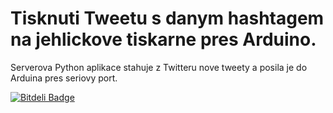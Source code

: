 Tisknuti Tweetu s danym hashtagem na jehlickove tiskarne pres Arduino.
======================================================================




Serverova Python aplikace stahuje z Twitteru nove tweety a posila je do Arduina pres seriovy port.


[![Bitdeli Badge](https://d2weczhvl823v0.cloudfront.net/tuxmartin/twitter-hashtag-stream/trend.png)](https://bitdeli.com/free "Bitdeli Badge")

